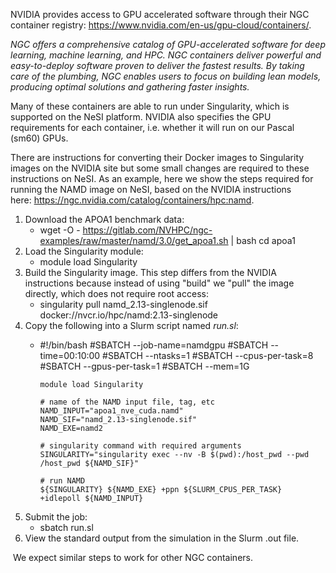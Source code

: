 NVIDIA provides access to GPU accelerated software through their NGC
container
registry: <https://www.nvidia.com/en-us/gpu-cloud/containers/>.

*NGC offers a comprehensive catalog of GPU-accelerated software for deep
learning, machine learning, and HPC. NGC containers deliver powerful and
easy-to-deploy software proven to deliver the fastest results. By taking
care of the plumbing, NGC enables users to focus on building lean
models, producing optimal solutions and gathering faster insights.*

Many of these containers are able to run under Singularity, which is
supported on the NeSI platform. NVIDIA also specifies the GPU
requirements for each container, i.e. whether it will run on our Pascal
(sm60) GPUs.

There are instructions for converting their Docker images to Singularity
images on the NVIDIA site but some small changes are required to these
instructions on NeSI. As an example, here we show the steps required for
running the NAMD image on NeSI, based on the NVIDIA instructions
here: <https://ngc.nvidia.com/catalog/containers/hpc:namd>.

1.  Download the APOA1 benchmark data:
    -   wget -O - https://gitlab.com/NVHPC/ngc-examples/raw/master/namd/3.0/get_apoa1.sh | bash
            cd apoa1
2.  Load the Singularity module:
    -   module load Singularity
3.  Build the Singularity image. This step differs from the NVIDIA
    instructions because instead of using "build" we "pull" the image
    directly, which does not require root access:
    -   singularity pull namd_2.13-singlenode.sif docker://nvcr.io/hpc/namd:2.13-singlenode
4.  Copy the following into a Slurm script named *run.sl*:
    -   #!/bin/bash
            #SBATCH --job-name=namdgpu
            #SBATCH --time=00:10:00
            #SBATCH --ntasks=1
            #SBATCH --cpus-per-task=8
            #SBATCH --gpus-per-task=1
            #SBATCH --mem=1G

            module load Singularity

            # name of the NAMD input file, tag, etc
            NAMD_INPUT="apoa1_nve_cuda.namd"
            NAMD_SIF="namd_2.13-singlenode.sif"
            NAMD_EXE=namd2

            # singularity command with required arguments
            SINGULARITY="singularity exec --nv -B $(pwd):/host_pwd --pwd /host_pwd ${NAMD_SIF}"

            # run NAMD
            ${SINGULARITY} ${NAMD_EXE} +ppn ${SLURM_CPUS_PER_TASK} +idlepoll ${NAMD_INPUT}
5.  Submit the job:
    -   sbatch run.sl
6.  View the standard output from the simulation in the Slurm .out file.

 We expect similar steps to work for other NGC containers.
